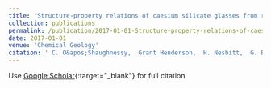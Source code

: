 ```yaml
---
title: "Structure-property relations of caesium silicate glasses from room temperature to 1400 K: Implications from density and Raman spectroscopy"
collection: publications
permalink: /publication/2017-01-01-Structure-property-relations-of-caesium-silicate-glasses-from-room-temperature-to-1400-K-Implications-from-density-and-Raman-spectroscopy
date: 2017-01-01
venue: 'Chemical Geology'
citation: ' C. O&apos;Shaughnessy,  Grant Henderson,  H. Nesbitt,  G. Bancroft,  Daniel Neuville, &quot;Structure-property relations of caesium silicate glasses from room temperature to 1400 K: Implications from density and Raman spectroscopy.&quot; Chemical Geology, 2017.'
---
```

Use [Google Scholar](https://scholar.google.com/scholar?q=Structure+property+relations+of+caesium+silicate+glasses+from+room+temperature+to+1400+K:+Implications+from+density+and+Raman+spectroscopy){:target="_blank"} for full citation
